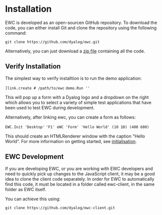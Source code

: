# Installation                                     
 
 EWC is developed as an open-sourcen GitHub repository. To download the code, you can either install Git and clone the repository using the following command:

 `git clone https://github.com/dyalog/ewc.git`

 Alternatively, you can just download a [zip file](https://github.com/dyalog/ewc/archive/refs/heads/main.zip) containing all the code.

## Verify Installation

The simplest way to verify installtion is to run the demo application:

`]link.create # /path/to/ewc`
`demo.Run ''`

This will pop up a form with a Dyalog logo and a dropdown on the right which allows
you to select a variety of simple test applications that have been used to test
EWC during development.

Alternatively, after linking ewc, you can create a form as follows:

`EWC.Init 'Desktop'`
`'F1' eWC 'Form' 'Hello World' (10 10) (400 600)`

This should create an HTMLRenderer window with the caption "Hello World". For more
information on getting started, see [initialisation](Usage/Initialisation.md).

## EWC Development

If you are developing EWC, or you are working with EWC developers and need to
quickly pick up changes to the JavaScript client, it may be a good idea to clone
the client code separately. In order for EWC to automatically find this code,
it must be located in a folder called ewc-client, in the same folder as EWC itself.

You can achieve this using:

 `git clone https://github.com/dyalog/ewc-client.git`